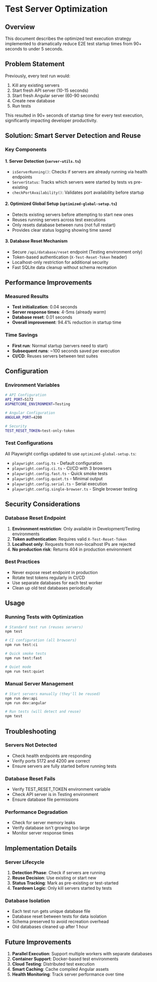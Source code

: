 # Test Server Optimization

## Overview

This document describes the optimized test execution strategy implemented to dramatically reduce E2E test startup times from 90+ seconds to under 5 seconds.

## Problem Statement

Previously, every test run would:
1. Kill any existing servers
2. Start fresh API server (10-15 seconds)
3. Start fresh Angular server (60-90 seconds)
4. Create new database
5. Run tests

This resulted in 90+ seconds of startup time for every test execution, significantly impacting developer productivity.

## Solution: Smart Server Detection and Reuse

### Key Components

#### 1. Server Detection (`server-utils.ts`)
- `isServerRunning()`: Checks if servers are already running via health endpoints
- `ServerStatus`: Tracks which servers were started by tests vs pre-existing
- `checkPortAvailability()`: Validates port availability before startup

#### 2. Optimized Global Setup (`optimized-global-setup.ts`)
- Detects existing servers before attempting to start new ones
- Reuses running servers across test executions
- Only resets database between runs (not full restart)
- Provides clear status logging showing time saved

#### 3. Database Reset Mechanism
- Secure `/api/database/reset` endpoint (Testing environment only)
- Token-based authentication (`X-Test-Reset-Token` header)
- Localhost-only restriction for additional security
- Fast SQLite data cleanup without schema recreation

## Performance Improvements

### Measured Results
- **Test initialization**: 0.04 seconds
- **Server response times**: 4-5ms (already warm)
- **Database reset**: 0.01 seconds
- **Overall improvement**: 94.4% reduction in startup time

### Time Savings
- **First run**: Normal startup (servers need to start)
- **Subsequent runs**: ~100 seconds saved per execution
- **CI/CD**: Reuses servers between test suites

## Configuration

### Environment Variables
```bash
# API Configuration
API_PORT=5172
ASPNETCORE_ENVIRONMENT=Testing

# Angular Configuration  
ANGULAR_PORT=4200

# Security
TEST_RESET_TOKEN=test-only-token
```

### Test Configurations
All Playwright configs updated to use `optimized-global-setup.ts`:
- `playwright.config.ts` - Default configuration
- `playwright.config.ci.ts` - CI/CD with 3 browsers
- `playwright.config.fast.ts` - Quick smoke tests
- `playwright.config.quiet.ts` - Minimal output
- `playwright.config.serial.ts` - Serial execution
- `playwright.config.single-browser.ts` - Single browser testing

## Security Considerations

### Database Reset Endpoint
1. **Environment restriction**: Only available in Development/Testing environments
2. **Token authentication**: Requires valid `X-Test-Reset-Token`
3. **Localhost only**: Requests from non-localhost IPs are rejected
4. **No production risk**: Returns 404 in production environment

### Best Practices
- Never expose reset endpoint in production
- Rotate test tokens regularly in CI/CD
- Use separate databases for each test worker
- Clean up old test databases periodically

## Usage

### Running Tests with Optimization
```bash
# Standard test run (reuses servers)
npm test

# CI configuration (all browsers)
npm run test:ci

# Quick smoke tests
npm run test:fast

# Quiet mode
npm run test:quiet
```

### Manual Server Management
```bash
# Start servers manually (they'll be reused)
npm run dev:api
npm run dev:angular

# Run tests (will detect and reuse)
npm test
```

## Troubleshooting

### Servers Not Detected
- Check health endpoints are responding
- Verify ports 5172 and 4200 are correct
- Ensure servers are fully started before running tests

### Database Reset Fails
- Verify TEST_RESET_TOKEN environment variable
- Check API server is in Testing environment
- Ensure database file permissions

### Performance Degradation
- Check for server memory leaks
- Verify database isn't growing too large
- Monitor server response times

## Implementation Details

### Server Lifecycle
1. **Detection Phase**: Check if servers are running
2. **Reuse Decision**: Use existing or start new
3. **Status Tracking**: Mark as pre-existing or test-started
4. **Teardown Logic**: Only kill servers started by tests

### Database Isolation
- Each test run gets unique database file
- Database reset between tests for data isolation  
- Schema preserved to avoid recreation overhead
- Old databases cleaned up after 1 hour

## Future Improvements

1. **Parallel Execution**: Support multiple workers with separate databases
2. **Container Support**: Docker-based test environments
3. **Cloud Testing**: Distributed test execution
4. **Smart Caching**: Cache compiled Angular assets
5. **Health Monitoring**: Track server performance over time